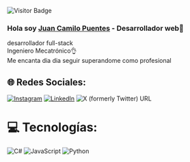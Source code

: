 ![Visitor Badge](https://visitor-badge.laobi.icu/badge?page_id=camilopuentes94.camilopuentes94)

### Hola soy [Juan Camilo Puentes](https://www.linkedin.com/in/juan-camilo-puentes-sandoval/) - Desarrollador web👋

desarrollador full-stack<br>Ingeniero Mecatrónico👌<br>Me encanta dia dia seguir superandome como profesional<br>

## 🌐 Redes Sociales:
[![Instagram](https://img.shields.io/badge/Instagram-%23E4405F.svg?logo=Instagram&logoColor=white)](https://instagram.com/jcamilo_puentes13) [![LinkedIn](https://img.shields.io/badge/LinkedIn-%230077B5.svg?logo=linkedin&logoColor=white)](https://www.linkedin.com/in/juan-camilo-puentes-sandoval/) ![X (formerly Twitter) URL](https://img.shields.io/twitter/url?url=https%3A%2F%2Ftwitter.com%2FJuanSandoval913)

# 💻 Tecnologías:
![C#](https://img.shields.io/badge/c%23-%23239120.svg?style=for-the-badge&logo=c-sharp&logoColor=white) ![JavaScript](https://img.shields.io/badge/javascript-%23323330.svg?style=for-the-badge&logo=javascript&logoColor=%23F7DF1E) ![Python](https://img.shields.io/badge/python-%23323330.svg?style=for-the-badge&logo=python&logoColor=%23F7DF1E)



<!--
**CamiloPuentes94/CamiloPuentes94** is a ✨ _special_ ✨ repository because its `README.md` (this file) appears on your GitHub profile.

Here are some ideas to get you started:

- 🔭 I’m currently working on ...
- 🌱 I’m currently learning ...
- 👯 I’m looking to collaborate on ...
- 🤔 I’m looking for help with ...
- 💬 Ask me about ...
- 📫 How to reach me: ...
- 😄 Pronouns: ...
- ⚡ Fun fact: ...
-->
